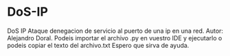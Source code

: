 # DoS-IP
DoS IP Ataque denegacion de servicio al puerto de una ip en una red. Autor: Alejandro Doral.
Podeis importar el archivo .py en vuestro IDE y ejecutarlo o podeis copiar el texto del archivo.txt
Espero que sirva de ayuda.
